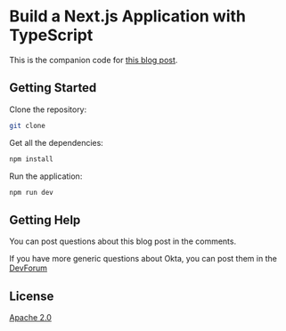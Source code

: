 # Build a Next.js Application with TypeScript

This is the companion code for [this blog post]().

## Getting Started

Clone the repository:

```sh
git clone 
```

Get all the dependencies:

```sh
npm install
```

Run the application:

```sh
npm run dev
```

## Getting Help

You can post questions about this blog post in the comments.

If you have more generic questions about Okta, you can post them in the [DevForum](https://devforum.okta.com/)

## License

[Apache 2.0](LICENSE)
